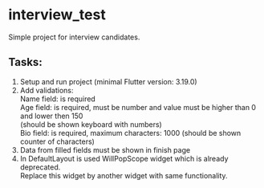 # interview_test

Simple project for interview candidates.

## Tasks:

1) Setup and run project (minimal Flutter version: 3.19.0)
2) Add validations: <br />
   Name field: is required <br />
   Age field: is required, must be number and value must be higher than 0 and lower then 150 <br /> 
   (should be shown keyboard with numbers) <br /> 
   Bio field: is required, maximum characters: 1000 (should be shown counter of characters)
4) Data from filled fields must be shown in finish page 
5) In DefaultLayout is used WillPopScope widget which is already deprecated. <br />
   Replace this widget by another widget with same functionality.
